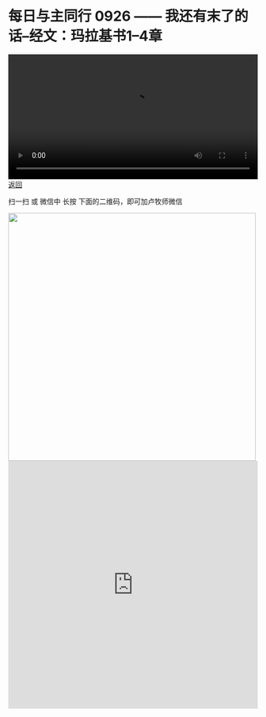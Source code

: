 # 每日与主同行 0926 —— 我还有末了的话–经文：玛拉基书1–4章

<video width='100%' controls src='https://go2024.simai.life/api?redirect=https://r2.savefamily.net/@pastorpaulqiankunlu618/B80vDgKJp-Y.mp4?metric=PastorLu%26keyword=webpage%26type=video%26bot=26%26to=webpage'></video>
<a href='../daily.html'> 返回 </a>
<p>扫一扫 或 微信中 长按 下面的二维码，即可加卢牧师微信</p>
<img src='https://r2.savefamily.net/OVagt1.JPG' width='500px' />



<iframe width="100%" height="500" src="https://www.youtube.com/embed/B80vDgKJp-Y?si=zz5OCgHQvyW71w8c&amp;controls=0" title="YouTube video player" frameborder="0" allow="accelerometer; autoplay; clipboard-write; encrypted-media; gyroscope; picture-in-picture; web-share" referrerpolicy="strict-origin-when-cross-origin" allowfullscreen></iframe>